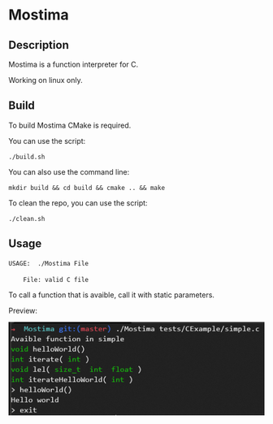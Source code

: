 # Mostima

## Description

Mostima is a function interpreter for C.

Working on linux only.

## Build

To build Mostima CMake is required.

You can use the script:
```
./build.sh
```

You can also use the command line:
```
mkdir build && cd build && cmake .. && make
```

To clean the repo, you can use the script:
```
./clean.sh
```

## Usage

```
USAGE:  ./Mostima File

    File: valid C file
```

To call a function that is avaible, call it with static parameters.

Preview:


![](https://github.com/AmayaHena/Mostima/blob/master/images/preview.PNG)
